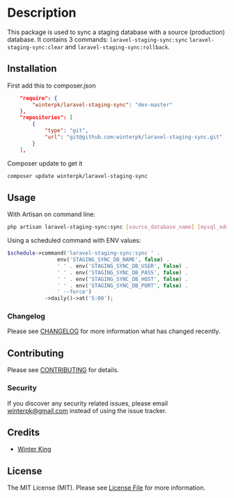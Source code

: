# Description

This package is used to sync a staging database with a source (production) database. It contains 3 commands: `laravel-staging-sync:sync` `laravel-staging-sync:clear` and `laravel-staging-sync:rollback`. 

## Installation

First add this to composer.json

```json
    "require": {
        "winterpk/laravel-staging-sync": "dev-master"
    },
    "repositories": [
        {
            "type": "git",
            "url": "git@github.com:winterpk/laravel-staging-sync.git"
        }
    ],
```

Composer update to get it

```bash
composer update winterpk/laravel-staging-sync
```

## Usage

With Artisan on command line:

```bash
php artisan laravel-staging-sync:sync [source_database_name] [mysql_admin_username] [mysql_admin_password] [host] [port];
```

Using a scheduled command with ENV values:

```php
$schedule->command('laravel-staging-sync:sync ' .
                env('STAGING_SYNC_DB_NAME', false) .
                ' ' . env('STAGING_SYNC_DB_USER', false) .
                ' ' . env('STAGING_SYNC_DB_PASS', false) .
                ' ' . env('STAGING_SYNC_DB_HOST', false) .
                ' ' . env('STAGING_SYNC_DB_PORT', false) .
                ' --force')
            ->daily()->at('5:00');
```

### Changelog

Please see [CHANGELOG](CHANGELOG.md) for more information what has changed recently.

## Contributing

Please see [CONTRIBUTING](CONTRIBUTING.md) for details.

### Security

If you discover any security related issues, please email winterpk@gmail.com instead of using the issue tracker.

## Credits

-   [Winter King](https://github.com/winterpk)

## License

The MIT License (MIT). Please see [License File](LICENSE.md) for more information.
